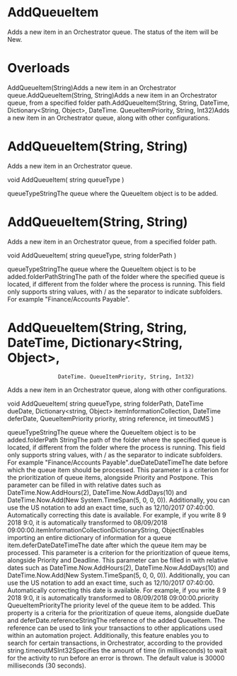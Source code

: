 ﻿# AddQueueItem

Adds a new item in an Orchestrator queue. The status of the item will be New.

# 



# Overloads

AddQueueItem(String)Adds a new item in an Orchestrator queue.AddQueueItem(String, String)Adds a new item in an Orchestrator queue, from a specified
                                    folder path.AddQueueItem(String, String, DateTime,
                                        Dictionary<String, Object>, DateTime. QueueItemPriority,
                                        String, Int32)Adds a new item in an Orchestrator queue, along with other
                                    configurations.

# AddQueueItem(String, String)

Adds a new item in an Orchestrator queue.

void AddQueueItem(
	string queueType
)

queueTypeStringThe queue where the QueueItem object is to be added.

# AddQueueItem(String, String)

Adds a new item in an Orchestrator queue, from a specified folder path.

void AddQueueItem(
	string queueType,
	string folderPath
)

queueTypeStringThe queue where the QueueItem object is to be added.folderPathStringThe path of the folder where the
                        specified queue is located, if different from the folder where the process
                        is running. This field only supports string values, with /
                        as the separator to indicate subfolders. For example
                            "Finance/Accounts Payable".

# AddQueueItem(String, String, DateTime, Dictionary<String, Object>,
                    DateTime. QueueItemPriority, String, Int32)

Adds a new item in an Orchestrator queue, along with other configurations.

void AddQueueItem(
	string queueType,
	string folderPath,
	DateTime dueDate,
	Dictionary<string, Object> itemInformationCollection,
	DateTime deferDate,
	QueueItemPriority priority,
	string reference,
	int timeoutMS
)

queueTypeStringThe queue where the QueueItem object is to be added.folderPath StringThe path of the folder where the
                        specified queue is located, if different from the folder where the process
                        is running. This field only supports string values, with /
                        as the separator to indicate subfolders. For example
                            "Finance/Accounts Payable".dueDateDateTimeThe date before which the queue item should be processed. This parameter is
                        a criterion for the prioritization of queue items, alongside Priority
                        and Postpone. This parameter can be filled in with relative dates
                        such as DateTime.Now.AddHours(2),
                            DateTime.Now.AddDays(10) and
                            DateTime.Now.Add(New System.TimeSpan(5, 0, 0, 0)).
                        Additionally, you can use the US notation to add an exact time, such as
                            12/10/2017 07:40:00. Automatically correcting this date
                        is available. For example, if you write 8 9 2018 9:0, it is
                        automatically transformed to 08/09/2018 09:00:00.itemInformationCollectionDictionaryString, ObjectEnables importing an entire dictionary of information for a queue item.deferDateDateTimeThe date after which the queue item may be processed. This parameter is a
                        criterion for the prioritization of queue items, alongside Priority
                        and Deadline. This parameter can be filled in with relative dates
                        such as DateTime.Now.AddHours(2),
                            DateTime.Now.AddDays(10) and
                            DateTime.Now.Add(New System.TimeSpan(5, 0, 0, 0)).
                        Additionally, you can use the US notation to add an exact time, such as
                            12/10/2017 07:40:00. Automatically correcting this date
                        is available. For example, if you write 8 9 2018 9:0, it is
                        automatically transformed to 08/09/2018 09:00:00.priority QueueItemPriorityThe priority level of the queue item to be added. This property is a
                        criteria for the prioritization of queue items, alongside
                            dueDate and deferDate.referenceStringThe reference of the added QueueItem. The reference can be used to link your
                        transactions to other applications used within an automation project.
                        Additionally, this feature enables you to search for certain transactions,
                        in Orchestrator, according to the provided string.timeoutMSInt32Specifies the amount of time (in milliseconds) to wait for the activity to
                        run before an error is thrown. The default value is 30000 milliseconds (30
                        seconds).
